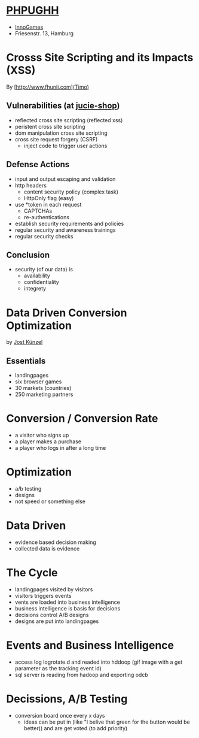 # [PHPUGHH](http://www.meetup.com/phpughh/events/222659957/)

* [InnoGames](https://www.innogames.com)
* Friesenstr. 13, Hamburg

# Crosss Site Scripting and its Impacts (XSS)

By [http://www.fhunii.com](Timo)

## Vulnerabilities (at [jucie-shop](http://www.jucie-shopcom))

* reflected cross site scripting (reflected xss)
* peristent cross site scripting
* dom manipulation cross site scripting
* cross site request forgery (CSRF)
    * inject code to trigger user actions

## Defense Actions

* input and output escaping and validation
* http headers
    * content security policy (complex task)
    * HttpOnly flag (easy)
* use 
    *token in each request
    * CAPTCHAs
    * re-authentications
* establish security requirements and policies
* regular security and awareness trainings
* regular security checks

## Conclusion

* security (of our data) is
    * availability
    * confidentiality
    * integrety

# Data Driven Conversion Optimization

by [Jost Künzel](https://www.innogames.com/)

## Essentials

* landingpages
* six browser games
* 30 markets (countries)
* 250 marketing partners

# Conversion / Conversion Rate

* a visitor who signs up
* a player makes a purchase
* a player who logs in after a long time

# Optimization

* a/b testing
* designs
* not speed or something else

# Data Driven 

* evidence based decision making
* collected data is evidence

# The Cycle

* landingpages visited by visitors
* visitors triggers events
* vents are loaded into business intelligence
* business intelligence is basis for decisions
* decisions control A/B designs
* designs are put into landingpages

# Events and Business Intelligence

* access log logrotate.d and readed into hddoop (gif image with a get parameter as the tracking event id)
* sql server is reading from hadoop and exporting odcb

# Decissions, A/B Testing

* conversion board once every x days
    * ideas can be put in (like "I belive that green for the button would be better)) and are get voted (to add priority)
